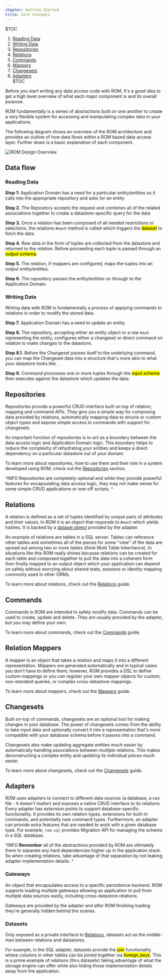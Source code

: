 ```yaml
---
chapter: Getting Started
title: Core Concepts
---
```


$TOC
  1. [Reading Data](#reading-data)
  2. [Writing Data](#writing-data)
  3. [Repositories](#repositories)
  4. [Relations](#relations)
  5. [Commands](#commands)
  6. [Mappers](#relation-mappers)    
  7. [Changesets](#changesets)
  8. [Adapters](#adapters)  
$TOC

Before you start writing any data access code with ROM, it's a good idea to
get a high level overview of what each major component is and its overall 
purpose.

ROM fundamentally is a series of abstractions built on one another to create
a very flexible system for accessing and manipulating complex data in your
applications.

The following diagram shows an overview of the ROM architecture and provides an
outline of how data flows within a ROM based data access layer. Further down
is a basic explanation of each component.

![ROM Design Overview](images/rom-overview.jpg)

## Data flow

### Reading Data

**Step 1:** Application Domain has a need for a particular entity/entities so it
            calls into the appropriate repository and asks for an entity
        
**Step 2.** The Repository accepts the request and combines all of the
            related associations together to create a datastore-specific query
            for the data
        
**Step 3.** Once a relation has been composed of all needed restrictions or 
            selections, the relations `#each` method is called which triggers
            the <mark>dataset</mark> to fetch the data.

**Step 4.** Raw data in the form of tuples are collected from the datastore and
            returned to the relation. Before proceeding each tuple is passed
            through an <mark>output schema</mark>.

**Step 5.** The relation, if mappers are configured, maps the tuples into an
            output entity/entities.

**Step 6.** The repository passes the entity/entities on through to the
            Application Domain.

### Writing Data

Writing data with ROM is fundamentally a process of applying commands to relations
in order to modify the stored data. 

**Step 7.** Application Domain has a need to update an entity.

**Step 8.** The repository, accepting either an entity object or a raw `Hash`
            representing the entity, configures either a changeset or direct
            command on relation to make changes to the datastore.

**Step 8.1.** Before the Changeset passes itself to the underlying command, you
              can map the Changeset data into a structure that's more akin to what
              your datastore looks like.

**Step 9.** Command processes one or more tuples through the
            <mark>input schema</mark> then executes against the datastore which
            updates the data.


## Repositories

Repositories provide a powerful CRUD interface built on top of relation,
mapping and command APIs. They give you a simple way for composing data
provided by relations, automatically mapping data to structs or custom object
types and expose simple access to commands with support for changesets.

An important function of repositories is to act as a boundary between the data
access logic and Application Domain logic. This boundary helps to reduce
the complexity of rehydrating your entities and keeps a direct dependency
on a particular datastore out of your domain.

To learn more about repositories, how to use them and their role in a system
developed using ROM, check out the
[Repositories](/%{version}/learn/repositories) section.

^INFO
  Repositories are completely optional and while they provide powerful features
  for encapsulating data access logic, they may not make sense for some 
  simple CRUD applications or one-off scripts.
^

## Relations

A relation is defined as a set of tuples identified by unique pairs of
attributes and their values. In ROM it is an object that responds to `#each`
which yields hashes. It is backed by a [dataset object](#datasets) provided by
the adapter.


An example of relations are tables in a SQL server. Tables can reference
other tables and sometimes all of the pieces for some "view" of the data are
spread out among two or more tables (think Multi Table Inheritance). In
situations like this ROM really shines because relations can be created for
each table and composed together to pull the data into a coherent form then
finally mapped to an output object which your application can depend on safely
without worrying about shared state, sessions or identity mapping commonly
used in other ORMs.

To learn more about relations, check out the
[Relations](/%{version}/learn/core/relations) guide.


## Commands

Commands in ROM are intended to safely modify data. Commands can be used to
create, update and delete. They are usually provided by the adapter, but you may
define your own.

To learn more about commands, check out the
[Commands](/%{version}/learn/core/commands) guide.


## Relation Mappers

A mapper is an object that takes a relation and maps it into a different
representation. Mappers are generated automatically and in typical
cases you don't have to define them; however, ROM provides a DSL to define custom
mappings or you can register your own mapper objects for custom, non-standard
queries, or complex cross-datastore mappings.

To learn more about mappers, check out the
[Mappers](/%{version}/learn/core/mappers) guide.

## Changesets

Built on-top of commands, changesets are an optional tool for making changes
in your database. The power of changesets comes from the ability to take
input data and optionally convert it into a representation that's more
compatible with your database schema before it passes into a command.

Changesets also make updating aggregate entities much easier by automatically
handling associations between multiple relations. This makes deconstructing
a complex entity and updating its individual pieces much easier.

To learn more about changesets, check out the
[Changesets](/%{version}/learn/core/changesets) guide.


## Adapters

ROM uses adapters to connect to different data sources (a database, a csv file -
it doesn't matter) and exposes a native CRUD interface to its relations. Every
adapter has extension points to support database-specific functionality. 
It provides its own relation types, extensions for built-in commands, and
potentially new command types. Furthermore, an adapter can provide extra
features that are needed to work with a given database type. For example,
`rom-sql` provides Migration API for managing the schema in a SQL database.

^INFO
  **Remember** all of the abstractions provided by ROM are ultimately there
  to separate any hard dependencies higher up in the application stack. So
  when creating relations, take advantage of that separation by not leaking
  adapter implementation details.
^

### Gateways

An object that encapsulates access to a specific persistence backend. ROM
supports loading multiple gateways allowing an application to pull from
multiple data sources easily, including cross-datastore relations. 

Gateways are provided by the adapter and after ROM finishing loading they're
generally hidden behind the scenes.

### Datasets

Only exposed as a private interface to [Relations](#relations), datasets
act as the middle-man between relations and datastores.

For example, in the SQL adapter, datasets provide the <mark>join</mark>
functionality where columns in other tables can be joined together via
<mark>foreign_keys</mark>. This is a prime example of relations (thru datasets)
taking advantage of what the storage engine can offer while also hiding those
implementation details away from the application.



